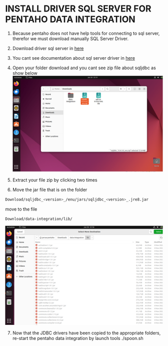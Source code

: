 # INSTALL DRIVER SQL SERVER FOR PENTAHO DATA INTEGRATION

1. Because pentaho does not have help tools for connecting to sql server, therefor we must download manually SQL Server Driver.

2. Download driver sql server in <a href='https://learn.microsoft.com/en-us/sql/connect/jdbc/download-microsoft-jdbc-driver-for-sql-server?view=sql-server-ver16' target='_blank'>here</a>

3. You cant see documentation about sql server driver in <a href='https://learn.microsoft.com/en-us/sql/connect/jdbc' target='_blank'>here</a>

4. Open your folder download and you cant see zip file about sqljdbc as show below
![SQL-1](img/sqlserver/sql1.png)

5. Extract your file zip by clicking two times 
6. Move the jar file that is on the folder
```sh
Download/sqljdbc_<version>_/enu/jars/sqljdbc_<version>_.jre8.jar
```
move to the file
```sh
Download/data-integration/lib/
```
![SQL-2](img/sqlserver/sql2.png)

7. Now that the JDBC drivers have been copied to the appropriate folders, re-start the pentaho data integration by launch tools ./spoon.sh

